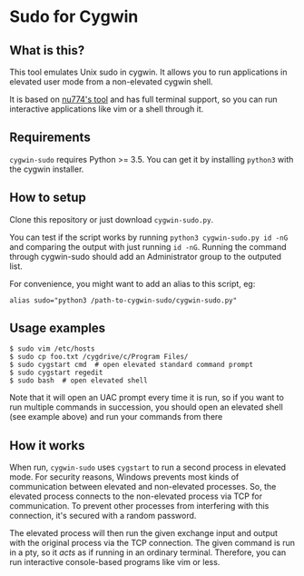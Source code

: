 Sudo for Cygwin
===============

What is this?
-------------

This tool emulates Unix sudo in cygwin. It allows you to run applications in
elevated user mode from a non-elevated cygwin shell.

It is based on [nu774's tool](https://github.com/nu774/sudo-for-cygwin) and has
full terminal support, so you can run interactive applications like vim or a
shell through it.


Requirements
------------

`cygwin-sudo` requires Python >= 3.5. You can get it by installing `python3`
with the cygwin installer.


How to setup
------------

Clone this repository or just download `cygwin-sudo.py`.

You can test if the script works by running `python3 cygwin-sudo.py id -nG` and
comparing the output with just running `id -nG`. Running the command through
cygwin-sudo should add an Administrator group to the outputed list.

For convenience, you might want to add an alias to this script, eg:

    alias sudo="python3 /path-to-cygwin-sudo/cygwin-sudo.py"


Usage examples
--------------

    $ sudo vim /etc/hosts
    $ sudo cp foo.txt /cygdrive/c/Program Files/
    $ sudo cygstart cmd  # open elevated standard command prompt
    $ sudo cygstart regedit
    $ sudo bash  # open elevated shell

Note that it will open an UAC prompt every time it is run, so if you want to
run multiple commands in succession, you should open an elevated shell (see
example above) and run your commands from there


How it works
------------

When run, `cygwin-sudo` uses `cygstart` to run a second process in elevated mode.
For security reasons, Windows prevents most kinds of communication between
elevated and non-elevated processes. So, the elevated process connects to the
non-elevated process via TCP for communication. To prevent other processes from
interfering with this connection, it's secured with a random password.

The elevated process will then run the given exchange input and output with the
original process via the TCP connection. The given command is run in a pty, so
it *acts* as if running in an ordinary terminal. Therefore, you can run
interactive console-based programs like vim or less.
